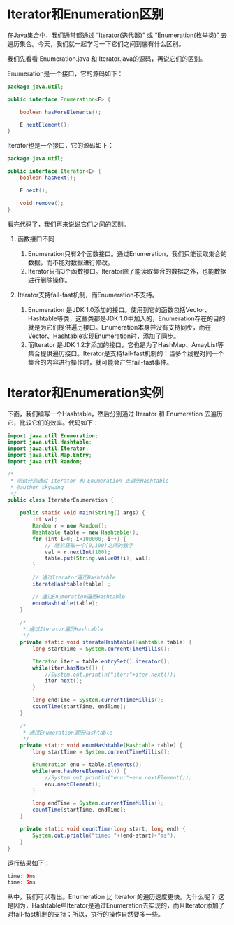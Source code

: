 # Iterator和Enumeration区别

在Java集合中，我们通常都通过 “Iterator(迭代器)” 或 “Enumeration(枚举类)” 去遍历集合。今天，我们就一起学习一下它们之间到底有什么区别。

我们先看看 Enumeration.java 和 Iterator.java的源码，再说它们的区别。

Enumeration是一个接口，它的源码如下：

```java
package java.util;

public interface Enumeration<E> {

    boolean hasMoreElements();

    E nextElement();
}
```

Iterator也是一个接口，它的源码如下：

```java
package java.util;

public interface Iterator<E> {
    boolean hasNext();

    E next();

    void remove();
}
```
看完代码了，我们再来说说它们之间的区别。

1. 函数接口不同
    1. Enumeration只有2个函数接口。通过Enumeration，我们只能读取集合的数据，而不能对数据进行修改。
    2. Iterator只有3个函数接口。Iterator除了能读取集合的数据之外，也能数据进行删除操作。

2. Iterator支持fail-fast机制，而Enumeration不支持。
    1. Enumeration 是JDK 1.0添加的接口。使用到它的函数包括Vector、Hashtable等类，这些类都是JDK 1.0中加入的，Enumeration存在的目的就是为它们提供遍历接口。Enumeration本身并没有支持同步，而在Vector、Hashtable实现Enumeration时，添加了同步。
    2. 而Iterator 是JDK 1.2才添加的接口，它也是为了HashMap、ArrayList等集合提供遍历接口。Iterator是支持fail-fast机制的：当多个线程对同一个集合的内容进行操作时，就可能会产生fail-fast事件。

 

# Iterator和Enumeration实例

下面，我们编写一个Hashtable，然后分别通过 Iterator 和 Enumeration 去遍历它，比较它们的效率。代码如下：

```Java
import java.util.Enumeration;
import java.util.Hashtable;
import java.util.Iterator;
import java.util.Map.Entry;
import java.util.Random;

/*
 * 测试分别通过 Iterator 和 Enumeration 去遍历Hashtable
 * @author skywang
 */
public class IteratorEnumeration {

    public static void main(String[] args) {
        int val;
        Random r = new Random();
        Hashtable table = new Hashtable();
        for (int i=0; i<100000; i++) {
            // 随机获取一个[0,100)之间的数字
            val = r.nextInt(100);
            table.put(String.valueOf(i), val);
        }

        // 通过Iterator遍历Hashtable
        iterateHashtable(table) ;

        // 通过Enumeration遍历Hashtable
        enumHashtable(table);
    }
    
    /*
     * 通过Iterator遍历Hashtable
     */
    private static void iterateHashtable(Hashtable table) {
        long startTime = System.currentTimeMillis();

        Iterator iter = table.entrySet().iterator();
        while(iter.hasNext()) {
            //System.out.println("iter:"+iter.next());
            iter.next();
        }

        long endTime = System.currentTimeMillis();
        countTime(startTime, endTime);
    }
    
    /*
     * 通过Enumeration遍历Hashtable
     */
    private static void enumHashtable(Hashtable table) {
        long startTime = System.currentTimeMillis();

        Enumeration enu = table.elements();
        while(enu.hasMoreElements()) {
            //System.out.println("enu:"+enu.nextElement());
            enu.nextElement();
        }

        long endTime = System.currentTimeMillis();
        countTime(startTime, endTime);
    }

    private static void countTime(long start, long end) {
        System.out.println("time: "+(end-start)+"ms");
    }
}
```
运行结果如下：

```java
time: 9ms
time: 5ms
```
从中，我们可以看出。Enumeration 比 Iterator 的遍历速度更快。为什么呢？
这是因为，Hashtable中Iterator是通过Enumeration去实现的，而且Iterator添加了对fail-fast机制的支持；所以，执行的操作自然要多一些。




